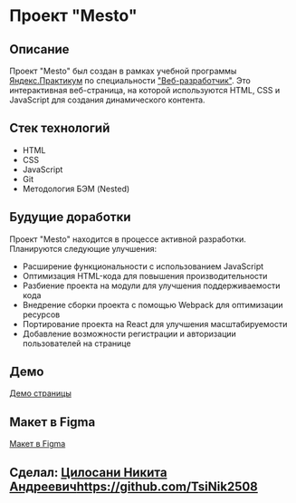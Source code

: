 # Проект "Mesto"

## Описание

Проект "Mesto" был создан в рамках учебной программы [Яндекс.Практикум](https://practicum.yandex.ru) по специальности ["Веб-разработчик"](https://practicum.yandex.ru/web/). Это интерактивная веб-страница, на которой используются HTML, CSS и JavaScript для создания динамического контента.

## Стек технологий

- HTML
- CSS
- JavaScript
- Git
- Методология БЭМ (Nested)

## Будущие доработки

Проект "Mesto" находится в процессе активной разработки. Планируются следующие улучшения:

- Расширение функциональности с использованием JavaScript
- Оптимизация HTML-кода для повышения производительности
- Разбиение проекта на модули для улучшения поддерживаемости кода
- Внедрение сборки проекта с помощью Webpack для оптимизации ресурсов
- Портирование проекта на React для улучшения масштабируемости
- Добавление возможности регистрации и авторизации пользователей на странице

## Демо

[Демо страницы](https://tsinik2508.github.io/mesto/)

## Макет в Figma

[Макет в Figma](https://www.figma.com/file/2cn9N9jSkmxD84oJik7xL7/JavaScript.-Sprint-4?node-id=28212%3A212&mode=dev)

## Сделал: [Цилосани Никита Андреевич](https://github.com/TsiNik2508)https://github.com/TsiNik2508

